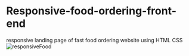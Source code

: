 # Responsive-food-ordering-front-end
responsive landing page of fast food ordering website using HTML CSS
![responsiveFood](https://user-images.githubusercontent.com/75466537/164080219-37f86cd9-ad30-4e74-8600-9c7026dcae93.png)
